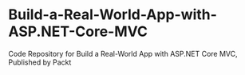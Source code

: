 # Build-a-Real-World-App-with-ASP.NET-Core-MVC
Code Repository for Build a Real-World App with ASP.NET Core MVC, Published by Packt
